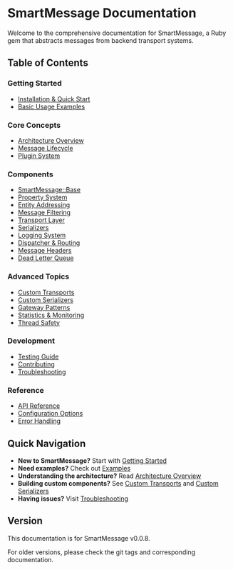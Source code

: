 # SmartMessage Documentation

Welcome to the comprehensive documentation for SmartMessage, a Ruby gem that abstracts messages from backend transport systems.

## Table of Contents

### Getting Started
- [Installation & Quick Start](getting-started.md)
- [Basic Usage Examples](examples.md)

### Core Concepts
- [Architecture Overview](architecture.md)
- [Message Lifecycle](message-lifecycle.md)
- [Plugin System](plugin-system.md)

### Components
- [SmartMessage::Base](base.md)
- [Property System](properties.md)
- [Entity Addressing](addressing.md)
- [Message Filtering](message_filtering.md)
- [Transport Layer](transports.md)
- [Serializers](serializers.md)
- [Logging System](logging.md)
- [Dispatcher & Routing](dispatcher.md)
- [Message Headers](headers.md)
- [Dead Letter Queue](dead_letter_queue.md)

### Advanced Topics
- [Custom Transports](custom-transports.md)
- [Custom Serializers](custom-serializers.md)
- [Gateway Patterns](gateway-patterns.md)
- [Statistics & Monitoring](monitoring.md)
- [Thread Safety](thread-safety.md)

### Development
- [Testing Guide](testing.md)
- [Contributing](contributing.md)
- [Troubleshooting](troubleshooting.md)

### Reference
- [API Reference](api-reference.md)
- [Configuration Options](configuration.md)
- [Error Handling](error-handling.md)

## Quick Navigation

- **New to SmartMessage?** Start with [Getting Started](getting-started.md)
- **Need examples?** Check out [Examples](examples.md)
- **Understanding the architecture?** Read [Architecture Overview](architecture.md)
- **Building custom components?** See [Custom Transports](custom-transports.md) and [Custom Serializers](custom-serializers.md)
- **Having issues?** Visit [Troubleshooting](troubleshooting.md)

## Version

This documentation is for SmartMessage v0.0.8.

For older versions, please check the git tags and corresponding documentation.
